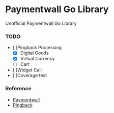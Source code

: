 # Paymentwall Go Library
Unofficial Paymentwall Go Library

### TODO
- [ ]Pingback Processing
	* [x] Digital Goods
	* [x] Virtual Currency
	* [ ] Cart
- [ ]Widget Call
- [ ]Coverage test

### Reference
- [Paymentwall](https://docs.paymentwall.com/)
- [Pingback](https://docs.paymentwall.com/reference/pingback-home)